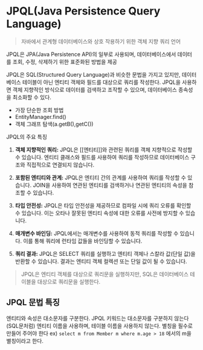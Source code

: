 # JPQL(Java Persistence Query Language)

>자바에서 관계형 데이터베이스와 상호 작용하기 위한 객체 지향 쿼리 언어

JPQL은 JPA(Java Persistence API)의 일부로 사용되며, 데이터베이스에서 데이터를 조회, 수정, 삭제하기 위한 표준화된 방법을 제공

JPQL은 SQL(Structured Query Language)과 비슷한 문법을 가지고 있지만, 데이터베이스 테이블이 아닌 엔티티 객체와 필드를 대상으로 쿼리를 작성한다. JPQL을 사용하면 객체 지향적인 방식으로 데이터를 검색하고 조작할 수 있으며, 데이터베이스 종속성을 최소화할 수 있다.

- 가장 단순한 조회 방법
- EntityManager.find()
- 객체 그래프 탐색(a.getB(),getC())

JPQL의 주요 특징

1. **객체 지향적인 쿼리:** JPQL은 [[엔티티]]와 관련된 쿼리를 객체 지향적으로 작성할 수 있습니다. 엔티티 클래스와 필드를 사용하여 쿼리를 작성하므로 데이터베이스 구조와 직접적으로 연결되지 않습니다.
    
2. **포함된 엔티티와 관계:** JPQL은 엔티티 간의 관계를 사용하여 쿼리를 작성할 수 있습니다. JOIN을 사용하여 연관된 엔티티를 검색하거나 연관된 엔티티의 속성을 참조할 수 있습니다.
    
3. **타입 안전성:** JPQL은 타입 안전성을 제공하므로 컴파일 시에 쿼리 오류를 확인할 수 있습니다. 이는 오타나 잘못된 엔티티 속성에 대한 오류를 사전에 방지할 수 있습니다.
    
4. **매개변수 바인딩:** JPQL에서는 매개변수를 사용하여 동적 쿼리를 작성할 수 있습니다. 이를 통해 쿼리에 런타임 값들을 바인딩할 수 있습니다.
    
5. **쿼리 결과:** JPQL은 SELECT 쿼리를 실행하고 엔티티 객체나 스칼라 값(단일 값)을 반환할 수 있습니다. 결과는 엔티티 객체 컬렉션 또는 단일 값이 될 수 있습니다.
> JPQL은 엔티티 객체를 대상으로 쿼리문을 실행하지만, SQL은 데이터베이스 테이블을 대상으로 쿼리문을 실행한다.


## JPQL 문법 특징
엔티티와 속성은 대소문자를 구분한다.
JPQL 키워드는 대소문자를 구분하지 않는다 (SQL문처럼)
엔티티 이름을 사용하며, 테이블 이름을 사용하지 않는다.
별칭을 필수로 만들어 주어야 한다
ex) `select m from Member m where m.age > 18`
에서의 m을 별칭이라고 한다.